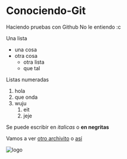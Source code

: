 # Conociendo-Git
Haciendo pruebas con Github
No le entiendo :c 


Una lista
- una cosa
- otra cosa
  - otra lista
  - que tal

Listas numeradas
1. hola
2. que onda
3. wuju
    1. eit
    2. jeje

Se puede escribir en *italicas* o **en negritas**

Vamos a ver [otro archivito](otro.html) o [así](otro.md)


![logo](https://mcd.unison.mx/wp-content/themes/awaken/img/logo_mcd.png)
